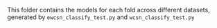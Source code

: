 This folder contains the models for each fold across different datasets, generated by `ewcsn_classify_test.py` and `wcsn_classify_test.py`

